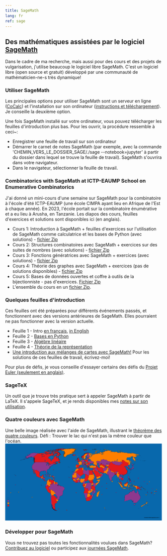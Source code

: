 ```yaml
---
title: SageMath
lang: fr
ref: sage
---
```


## Des mathématiques assistées par le logiciel [SageMath](https://www.sagemath.org)

Dans le cadre de ma recherche, mais aussi pour des cours et des projets de vulgarisation, j'utilise beaucoup le logiciel libre SageMath. C'est un logiciel libre (open source et gratuit) développé par une communauté de mathématicien-ne-s très dynamique!

### Utiliser SageMath
Les principales options pour utiliser SageMath sont un serveur en ligne ([CoCalc](https://cocalc.com)) et l'installation sur son ordinateur ([instructions et téléchargement](http://www.sagemath.org/download.html)). Je conseille la deuxième option.

Une fois SageMath installé sur votre ordinateur, vous pouvez télécharger les feuilles d'introduction plus bas. Pour les ouvrir, la procédure ressemble à ceci~:
 * Enregistrer une feuille de travail sur son ordinateur
 * Démarrer le carnet de notes SageMath (par exemple, avec la commande 'CHEMIN_VERS_LE_DOSSIER_SAGE/./sage --notebook=jupyter' à partir du dossier dans lequel se trouve la feuille de travail). SageMath s'ouvrira dans votre navigateur.
 * Dans le navigateur, sélectionner la feuille de travail.

### Combinatorics with SageMath at ICTP-EAUMP School on Enumerative Combinatorics
J'ai donné un mini-cours d'une semaine sur SageMath pour la combinatoire à l'école d'été ICTP-EAUMP (une école CIMPA ayant lieu en Afrique de l'Est à chaque année). En 2023, l'école portait sur la combinatoire énumérative et a eu lieu à Arusha, en Tanzanie. Les diapos des cours, feuilles d'exercices et solutions sont disponibles ici (en anglais).
 * Cours 1: Introduction à SageMath + feuilles d'exercices sur l'utilisation de SageMath comme calculatrice et les bases de Python (avec solutions) - [fichier Zip](Sage_course_Arusha/Lecture1.zip)
 * Cours 2: Structures combinatoires avec SageMath + exercices sur des suites de nombres (avec solutions) - [fichier Zip](Sage_course_Arusha/Lecture2.zip)
 * Cours 3: Fonctions génératrices avec SageMath + exercices (avec solutions) - [fichier Zip](Sage_course_Arusha/Lecture3.zip)
 * Cours 4: Théorie des graphes avec SageMath + exercices (pas de solutions disponibles) - [fichier Zip](Sage_course_Arusha/Lecture4.zip)
 * Cours 5: Bases de données ouvertes et coffre à outils de la bijectionniste - pas d'exercices. [Fichier Zip](Sage_course_Arusha/Lecture5.zip)
 * L'ensemble du cours en un [fichier Zip](Sage_course_Arusha/AllLectures.zip).

### Quelques feuilles d'introduction
Ces feuilles ont été préparées pour différents événements passés, et fonctionnent avec des versions antérieures de SageMath. Elles pourraient ne pas fonctionner avec la version actuelle.
 * Feuille 1 - Intro [en français](sage_ws/Atelier_1_sans_les_solutions.ipynb), [in English](sage_ws/Short_intro.ipynb)
 * Feuille 2 - [Bases en Python](sage_ws/Atelier_2_sans_les_solutions.ipynb)
 * Feuille 3 - [Algèbre linéaire](sage_ws/Atelier_3_sans_les_solutions.ipynb)
 * Feuille 4 - [Théorie de la représentation](sage_ws/Atelier_4_sans_les_solutions.ipynb)
 * [Une introduction aux mélanges de cartes avec SageMath!](sage_ws/Melanges_de_cartes.ipynb)
Pour les solutions de ces feuilles de travail, écrivez-moi!

Pour plus de défis, je vous conseille d'essayer certains des défis du [Projet Euler (seulement en anglais)](https://projecteuler.net/).

### SageTeX
Un outil que je trouve très pratique sert à appeler SageMath à partir de LaTeX. Il s'appele SageTeX, et je rends disponibles mes [notes sur son utilisation](sage_ws/sagetex.pdf).

### Quatre couleurs avec SageMath
Une belle image réalisée avec l'aide de SageMath, illustrant le  [théorème des quatre couleurs](https://fr.wikipedia.org/wiki/Th%C3%A9or%C3%A8me_des_quatre_couleurs). Défi : Trouver le lac qui n'est pas la même couleur que l'océan.
![Le théorème des quatre couleurs sur la carte du monde](4couleurs.png)

### Développer pour SageMath
Vous ne trouvez pas toutes les fonctionnalités voulues dans SageMath? [Contribuez au logiciel](http://doc.sagemath.org/html/en/developer/) ou participez aux [journées SageMath](https://wiki.sagemath.org/Workshops).
